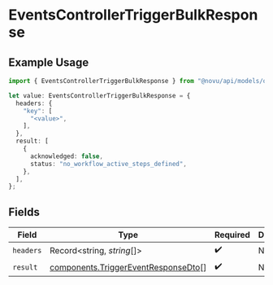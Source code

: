 # EventsControllerTriggerBulkResponse

## Example Usage

```typescript
import { EventsControllerTriggerBulkResponse } from "@novu/api/models/operations";

let value: EventsControllerTriggerBulkResponse = {
  headers: {
    "key": [
      "<value>",
    ],
  },
  result: [
    {
      acknowledged: false,
      status: "no_workflow_active_steps_defined",
    },
  ],
};
```

## Fields

| Field                                                                                      | Type                                                                                       | Required                                                                                   | Description                                                                                |
| ------------------------------------------------------------------------------------------ | ------------------------------------------------------------------------------------------ | ------------------------------------------------------------------------------------------ | ------------------------------------------------------------------------------------------ |
| `headers`                                                                                  | Record<string, *string*[]>                                                                 | :heavy_check_mark:                                                                         | N/A                                                                                        |
| `result`                                                                                   | [components.TriggerEventResponseDto](../../models/components/triggereventresponsedto.md)[] | :heavy_check_mark:                                                                         | N/A                                                                                        |